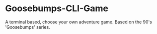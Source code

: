# Goosebumps-CLI-Game
A terminal based, choose your own adventure game. Based on the 90's 'Goosebumps' series. 
